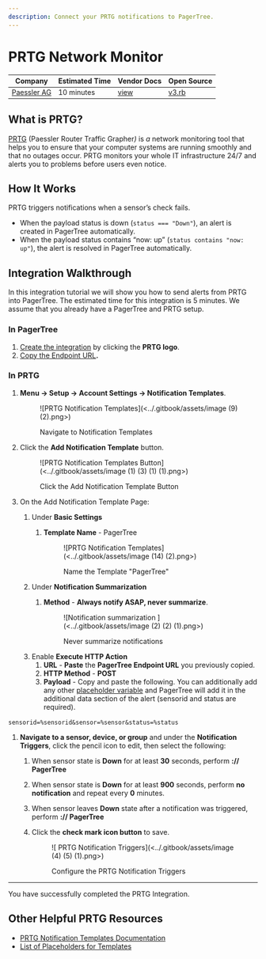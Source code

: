 ```yaml
---
description: Connect your PRTG notifications to PagerTree.
---
```


# PRTG Network Monitor

| Company                                      | Estimated Time | Vendor Docs                                                          | Open Source                                                                                                           |
| -------------------------------------------- | -------------- | -------------------------------------------------------------------- | --------------------------------------------------------------------------------------------------------------------- |
| [Paessler AG](https://www.paessler.com/prtg) | 10 minutes     | [view](https://www.paessler.com/manuals/prtg/notifications_settings) | [v3.rb](https://github.com/PagerTree/pager_tree-integrations/blob/main/app/models/pager_tree/integrations/prtg/v3.rb) |

## What is PRTG?

[PRTG](https://www.paessler.com/prtg) (Paessler Router Traffic Graphe&#x72;_)_ is _a_ network monitoring tool that helps you to ensure that your computer systems are running smoothly and that no outages occur. PRTG monitors your whole IT infrastructure 24/7 and alerts you to problems before users even notice.

## How It Works

PRTG triggers notifications when a sensor’s check fails.

* When the payload status is down (`status === "Down"`), an alert is created in PagerTree automatically.
* When the payload status contains “now: up” (`status contains "now: up"`), the alert is resolved in PagerTree automatically.

## Integration Walkthrough

In this integration tutorial we will show you how to send alerts from PRTG into PagerTree. The estimated time for this integration is 5 minutes. We assume that you already have a PagerTree and PRTG setup.

### In PagerTree

1. [Create the integration](introduction.md#create-an-integration) by clicking the **PRTG logo**.
2. [Copy the Endpoint URL](introduction.md#copy-the-endpoint-url)**.**

### **In PRTG**

1.  **Menu -> Setup -> Account Settings -> Notification Templates**.

    <figure>![PRTG Notification Templates](<../.gitbook/assets/image (9) (2).png>)<figcaption><p>Navigate to Notification Templates</p></figcaption></figure>
2.  Click the **Add Notification Template** button.

    <figure>![PRTG Notification Templates Button](<../.gitbook/assets/image (1) (3) (1) (1).png>)<figcaption><p>Click the Add Notification Template Button</p></figcaption></figure>
3. On the Add Notification Template Page:
   1. Under **Basic Settings**
      1.  **Template Name** - PagerTree

          <figure>![PRTG Notification Templates](<../.gitbook/assets/image (14) (2).png>)<figcaption><p>Name the Template "PagerTree"</p></figcaption></figure>
   2. Under **Notification Summarization**
      1.  **Method** - **Always notify ASAP, never summarize**.

          <figure>![Notification summarization ](<../.gitbook/assets/image (2) (2) (1).png>)<figcaption><p>Never summarize notifications</p></figcaption></figure>
   3. Enable **Execute HTTP Action**
      1. **URL** - **Paste** the **PagerTree Endpoint URL** you previously copied.
      2. **HTTP Method** - **POST**
      3. **Payload** - Copy and paste the following. You can additionally add any other [placeholder variable](https://kb.paessler.com/en/topic/373-what-placeholders-can-i-use-with-prtg) and PagerTree will add it in the additional data section of the alert (sensorid and status are required).

```text title="prtg.payload"
sensorid=%sensorid&sensor=%sensor&status=%status
```

1. **Navigate to a sensor, device, or group** and under the **Notification Triggers**, click the pencil icon to edit, then select the following:
   1. When sensor state is **Down** for at least **30** seconds, perform **:// PagerTree**
   2. When sensor state is **Down** for at least **900** seconds, perform **no notification** and repeat every **0** minutes.
   3. When sensor leaves **Down** state after a notification was triggered, perform **:// PagerTree**
   4.  Click the **check mark icon button** to save.

       <figure>![ PRTG Notification Triggers](<../.gitbook/assets/image (4) (5) (1).png>)<figcaption><p>Configure the PRTG Notification Triggers</p></figcaption></figure>

***

You have successfully completed the PRTG Integration.

## Other Helpful PRTG Resources

* [PRTG Notification Templates Documentation](https://www.paessler.com/manuals/prtg/notifications_settings)
* [List of Placeholders for Templates](https://kb.paessler.com/en/topic/373-what-placeholders-can-i-use-with-prtg)
